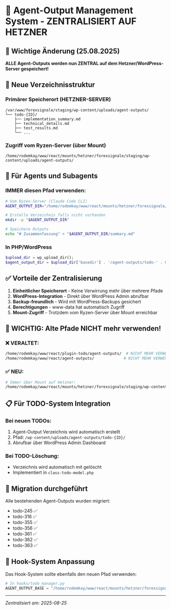 # 📂 Agent-Output Management System - ZENTRALISIERT AUF HETZNER

## 🎯 Wichtige Änderung (25.08.2025)
**ALLE Agent-Outputs werden nun ZENTRAL auf dem Hetzner/WordPress-Server gespeichert!**

## 📍 Neue Verzeichnisstruktur

### Primärer Speicherort (HETZNER-SERVER)
```
/var/www/forexsignale/staging/wp-content/uploads/agent-outputs/
└── todo-{ID}/
    ├── implementation_summary.md
    ├── technical_details.md
    ├── test_results.md
    └── ...
```

### Zugriff vom Ryzen-Server (über Mount)
```
/home/rodemkay/www/react/mounts/hetzner/forexsignale/staging/wp-content/uploads/agent-outputs/
```

## 🔧 Für Agents und Subagents

### IMMER diesen Pfad verwenden:
```bash
# Vom Ryzen-Server (Claude Code CLI)
AGENT_OUTPUT_DIR="/home/rodemkay/www/react/mounts/hetzner/forexsignale/staging/wp-content/uploads/agent-outputs/todo-${TODO_ID}"

# Erstelle Verzeichnis falls nicht vorhanden
mkdir -p "$AGENT_OUTPUT_DIR"

# Speichere Outputs
echo "# Zusammenfassung" > "$AGENT_OUTPUT_DIR/summary.md"
```

### In PHP/WordPress
```php
$upload_dir = wp_upload_dir();
$agent_output_dir = $upload_dir['basedir'] . '/agent-outputs/todo-' . $todo_id;
```

## ✅ Vorteile der Zentralisierung

1. **Einheitlicher Speicherort** - Keine Verwirrung mehr über mehrere Pfade
2. **WordPress-Integration** - Direkt über WordPress Admin abrufbar
3. **Backup-freundlich** - Wird mit WordPress-Backups gesichert
4. **Berechtigungen** - www-data hat automatisch Zugriff
5. **Mount-Zugriff** - Trotzdem vom Ryzen-Server über Mount erreichbar

## 🚨 WICHTIG: Alte Pfade NICHT mehr verwenden!

### ❌ VERALTET:
```bash
/home/rodemkay/www/react/plugin-todo/agent-outputs/  # NICHT MEHR VERWENDEN!
/home/rodemkay/www/react/agent-outputs/             # NICHT MEHR VERWENDEN!
```

### ✅ NEU:
```bash
# Immer über Mount auf Hetzner:
/home/rodemkay/www/react/mounts/hetzner/forexsignale/staging/wp-content/uploads/agent-outputs/
```

## 📋 Für TODO-System Integration

### Bei neuen TODOs:
1. Agent-Output Verzeichnis wird automatisch erstellt
2. Pfad: `/wp-content/uploads/agent-outputs/todo-{ID}/`
3. Abrufbar über WordPress Admin Dashboard

### Bei TODO-Löschung:
- Verzeichnis wird automatisch mit gelöscht
- Implementiert in `class-todo-model.php`

## 🔄 Migration durchgeführt

Alle bestehenden Agent-Outputs wurden migriert:
- todo-245 ✅
- todo-316 ✅
- todo-355 ✅
- todo-356 ✅
- todo-361 ✅
- todo-362 ✅
- todo-363 ✅

## 📝 Hook-System Anpassung

Das Hook-System sollte ebenfalls den neuen Pfad verwenden:
```python
# In hooks/todo_manager.py
AGENT_OUTPUT_BASE = "/home/rodemkay/www/react/mounts/hetzner/forexsignale/staging/wp-content/uploads/agent-outputs"
```

---
*Zentralisiert am: 2025-08-25*